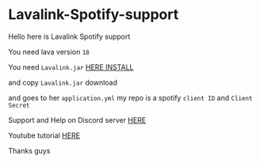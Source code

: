 # Lavalink-Spotify-support
Hello here is Lavalink Spotify support 

You need lava version `18`

You need `Lavalink.jar` [HERE INSTALL](https://github.com/lavalink-devs/Lavalink/releases/tag/4.0.8)

and copy `Lavalink.jar` download

and goes to her `application.yml` my repo is a spotify `client ID` and `Client Secret`

Support and Help on Discord server [HERE](https://discord.gg/h3xvtExevy)

Youtube tutorial [HERE](https://youtu.be/OuQCQQVHaMk)

Thanks guys 
